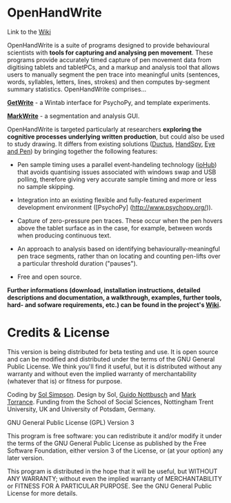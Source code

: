 # OpenHandWrite
Link to the [Wiki](https://github.com/isolver/OpenHandWrite/wiki)

OpenHandWrite is a suite of programs designed to provide behavioural scientists with **tools for capturing and analysing pen movement**. These programs provide accurately timed capture of pen movement data from digitising tablets and tabletPCs, and a markup and analysis tool that allows users to manually segment the pen trace into meaningful units (sentences, words, syllables, letters, lines, strokes) and then computes by-segment summary statistics. OpenHandWrite comprises...

[**GetWrite**](https://github.com/isolver/OpenHandWrite/wiki/GetWrite) - a Wintab interface for PsychoPy, and template experiments.
  
[**MarkWrite**](https://github.com/isolver/OpenHandWrite/wiki/MarkWrite-Walkthrough) - a segmentation and analysis GUI.

OpenHandWrite is targeted particularly at researchers **exploring the cognitive processes underlying written production**, but could also be used to study drawing. It differs from existing solutions ([Ductus](http://link.springer.com/article/10.3758%2FBRM.42.1.326), [HandSpy](http://daar.up.pt/index.php/pt/handspy), [Eye and Pen](http://www.eyeandpen.net/?lng=en)) by bringing together the following features:
* Pen sample timing uses a parallel event-handeling technology ([ioHub](http://www.psychopy.org/api/iohub.html)) that avoids quantising issues associated with windows swap and USB polling, therefore giving very accurate sample timing and more or less no sample skipping.

* Integration into an existing flexible and fully-featured experiment development environment ([PsychoPy] (http://www.psychopy.org/)). 

* Capture of zero-pressure pen traces. These occur when the pen hovers above the tablet surface as in the case, for example, between words when producing continuous text.

* An approach to analysis based on identifying behaviourally-meaningful pen trace segments, rather than on locating and counting pen-lifts over a particular threshold duration ("pauses").

* Free and open source.

**Further informations (download, installation instructions, detailed descriptions and documentation, a walkthrough, examples, further tools, hard- and sofware requirements, etc.) can be found in the project's [Wiki](https://github.com/isolver/OpenHandWrite/wiki).**


# Credits & License

This version is being distributed for beta testing and use. It is open source and can be modified and distributed under the terms of the GNU General Public License. We think you'll find it useful, but it is distributed without any warranty and without even the implied warranty of merchantability (whatever that is) or fitness for purpose.

Coding by [Sol Simpson](http://www.isolver-software.com/). Design by Sol, [Guido Nottbusch](http://www.uni-potsdam.de/gsp-deutsch/prof-dr-guido-nottbusch.html) and [Mark Torrance](https://www.ntu.ac.uk/apps/staff_profiles/staff_directory/125084-0/26/Mark_Torrance.aspx). Funding from the School of Social Sciences, Nottingham Trent University, UK and University of Potsdam, Germany.

GNU General Public License (GPL) Version 3

This program is free software: you can redistribute it and/or modify it under the terms of the GNU General Public License as published by
the Free Software Foundation, either version 3 of the License, or (at your option) any later version.

This program is distributed in the hope that it will be useful, but WITHOUT ANY WARRANTY; without even the implied warranty of
MERCHANTABILITY or FITNESS FOR A PARTICULAR PURPOSE.  See the GNU General Public License for more details.

